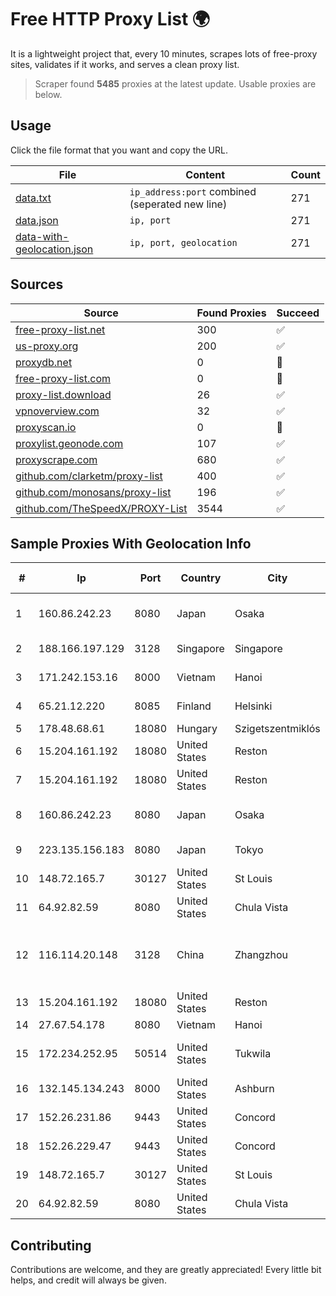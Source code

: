 
# Free HTTP Proxy List 🌍

It is a lightweight project that, every 10 minutes, scrapes lots of free-proxy sites, validates if it works, and serves a clean proxy list.


> Scraper found **5485** proxies at the latest update. Usable proxies are below.

## Usage

Click the file format that you want and copy the URL.


|File|Content|Count|
|----|-------|-----|
|[data.txt](https://raw.githubusercontent.com/themiralay/Proxy-List-World/master/data.txt)|`ip_address:port` combined (seperated new line)|271|
|[data.json](https://raw.githubusercontent.com/themiralay/Proxy-List-World/master/data.json)|`ip, port`|271|
|[data-with-geolocation.json](https://raw.githubusercontent.com/themiralay/Proxy-List-World/master/data-with-geolocation.json)|`ip, port, geolocation`|271|

## Sources

|Source|Found Proxies|Succeed|
|------|-------------|-------|
|[free-proxy-list.net](https://free-proxy-list.net)|300|✅|
|[us-proxy.org](https://www.us-proxy.org)|200|✅|
|[proxydb.net](http://proxydb.net)|0|🚫|
|[free-proxy-list.com](https://free-proxy-list.com/?page=&port=&type%5B%5D=http&type%5B%5D=https&up_time=0&search=Search)|0|🚫|
|[proxy-list.download](https://www.proxy-list.download/HTTP)|26|✅|
|[vpnoverview.com](https://vpnoverview.com/privacy/anonymous-browsing/free-proxy-servers)|32|✅|
|[proxyscan.io](https://www.proxyscan.io)|0|🚫|
|[proxylist.geonode.com](https://proxylist.geonode.com/api/proxy-list?limit=300&page=1&sort_by=lastChecked&sort_type=desc&protocols=http,https)|107|✅|
|[proxyscrape.com](https://api.proxyscrape.com/v2/?request=displayproxies&protocol=http&timeout=10000&country=all&ssl=all&anonymity=all)|680|✅|
|[github.com/clarketm/proxy-list](https://raw.githubusercontent.com/clarketm/proxy-list/master/proxy-list-raw.txt)|400|✅|
|[github.com/monosans/proxy-list](https://raw.githubusercontent.com/monosans/proxy-list/main/proxies/http.txt)|196|✅|
|[github.com/TheSpeedX/PROXY-List](https://raw.githubusercontent.com/TheSpeedX/PROXY-List/master/http.txt)|3544|✅|


## Sample Proxies With Geolocation Info

|#|Ip|Port|Country|City|Internet Service Provider|
|-|--|----|-------|----|-------------------------|
|1|160.86.242.23|8080|Japan|Osaka|Sony Network Communications Inc|
|2|188.166.197.129|3128|Singapore|Singapore|DigitalOcean, LLC|
|3|171.242.153.16|8000|Vietnam|Hanoi|Viettel Corporation|
|4|65.21.12.220|8085|Finland|Helsinki|Hetzner Online GmbH|
|5|178.48.68.61|18080|Hungary|Szigetszentmiklós|UPC|
|6|15.204.161.192|18080|United States|Reston|OVH SAS|
|7|15.204.161.192|18080|United States|Reston|OVH SAS|
|8|160.86.242.23|8080|Japan|Osaka|Sony Network Communications Inc|
|9|223.135.156.183|8080|Japan|Tokyo|So-net Corporation|
|10|148.72.165.7|30127|United States|St Louis|GoDaddy.com|
|11|64.92.82.59|8080|United States|Chula Vista|Momentum Telecom, Inc.|
|12|116.114.20.148|3128|China|Zhangzhou|CNC Group CHINA169 Neimeng Province Network|
|13|15.204.161.192|18080|United States|Reston|OVH SAS|
|14|27.67.54.178|8080|Vietnam|Hanoi|Viettel Group|
|15|172.234.252.95|50514|United States|Tukwila|Akamai Technologies, Inc.|
|16|132.145.134.243|8000|United States|Ashburn|Oracle Corporation|
|17|152.26.231.86|9443|United States|Concord|MCNC|
|18|152.26.229.47|9443|United States|Concord|MCNC|
|19|148.72.165.7|30127|United States|St Louis|GoDaddy.com|
|20|64.92.82.59|8080|United States|Chula Vista|Momentum Telecom, Inc.|



## Contributing

Contributions are welcome, and they are greatly appreciated! Every
little bit helps, and credit will always be given.

